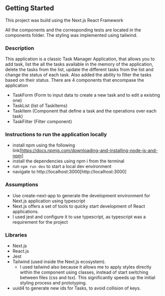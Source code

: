 ## Getting Started

This project was build using the Next.js React Framework

All the components and the corresponding tests are located in the components folder.
The styling was implemented using tailwind.

### Description

This application is a classic Task Manager Application, that allows you to add task, list the all the tasks available in the memory of the application, delete the tasks from the list,
update the different tasks from the list and change the status of each task. Also added the ability to filter the tasks based on their status.
There are 4 components that encompase the application

- TaskForm (Form to input data to create a new task and to edit a existing one)
- TaskList (list of TaskItems)
- TaskItem (Component that define a task and the operations over each task)
- TaskFilter (Filter component)

### Instructions to run the application locally

- install npm using the following link[https://docs.npmjs.com/downloading-and-installing-node-js-and-npm]
- install the dependencies using npm i from the terminal
- run `npm run dev` to start a local dev environment
- navigate to http://localhost:3000[http://localhost:3000]

### Assumptions

- Use create-next-app to generate the development environment for Next.js application using typescript
- Next.js offers a set of tools to quicky start development of React applications.
- I used jest and configure it to use typescript, as typescript was a requirement for the project

### Libraries

- Next.js
- React.js
- Jest
- Tailwind (used inside the Next.js ecosystem).
  - I used tailwind also because it allows me to apply styles directly within the component using classes, instead of start switching between files (css and tsx). This significantly speeds up the initial styling process and prototyping.
- uuid4 to generate new ids for Tasks, to avoid collision of keys.
